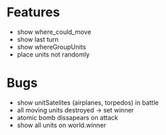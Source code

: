 Features
=======
- show where_could_move
- show last turn
- show whereGroupUnits
- place units not randomly

Bugs
=======
- show unitSatelites (airplanes, torpedos) in battle
- all moving units destroyed -> set winner
- atomic bomb dissapears on attack
- show all units on world.winner
